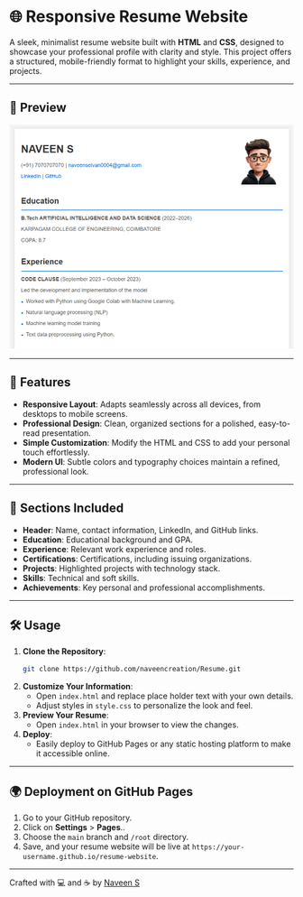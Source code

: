 
# 🌐 Responsive Resume Website

A sleek, minimalist resume website built with **HTML** and **CSS**, designed to showcase your professional profile with clarity and style. This project offers a structured, mobile-friendly format to highlight your skills, experience, and projects.

---

## 📸 Preview
![Resume Website Screenshot](screenshot.png)

---

## 🚀 Features
- **Responsive Layout**: Adapts seamlessly across all devices, from desktops to mobile screens.
- **Professional Design**: Clean, organized sections for a polished, easy-to-read presentation.
- **Simple Customization**: Modify the HTML and CSS to add your personal touch effortlessly.
- **Modern UI**: Subtle colors and typography choices maintain a refined, professional look.

---

## 📂 Sections Included
- **Header**: Name, contact information, LinkedIn, and GitHub links.
- **Education**: Educational background and GPA.
- **Experience**: Relevant work experience and roles.
- **Certifications**: Certifications, including issuing organizations.
- **Projects**: Highlighted projects with technology stack.
- **Skills**: Technical and soft skills.
- **Achievements**: Key personal and professional accomplishments.

---

## 🛠️ Usage
1. **Clone the Repository**:
   ```bash
   git clone https://github.com/naveencreation/Resume.git
   ```
2. **Customize Your Information**:
   - Open `index.html` and replace place holder text with your own details.
   - Adjust styles in `style.css` to personalize the look and feel.
3. **Preview Your Resume**:
   - Open `index.html` in your browser to view the changes.
4. **Deploy**:
   - Easily deploy to GitHub Pages or any static hosting platform to make it accessible online.

---

## 🌍 Deployment on GitHub Pages
1. Go to your GitHub repository.
2. Click on **Settings** > **Pages**..
3. Choose the `main` branch and `/root` directory.
4. Save, and your resume website will be live at `https://your-username.github.io/resume-website`.
   

---

Crafted with 💻 and ☕ by [Naveen S](https://www.linkedin.com/in/naveen-s0004)
